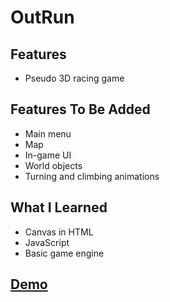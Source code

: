 # OutRun
## Features
* Pseudo 3D racing game

## Features To Be Added
* Main menu
* Map
* In-game UI
* World objects
* Turning and climbing animations

## What I Learned
* Canvas in HTML
* JavaScript
* Basic game engine

## [Demo](https://biarmic.github.io/outrun-js/)
